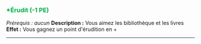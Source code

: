 ### <span style="color:rgb(0, 176, 80)">*Érudit (-1 PE)</span>
*Prérequis : aucun*
**Description :** Vous aimez les bibliothèque et les livres
**Effet :** Vous gagnez un point d'érudition en +

---